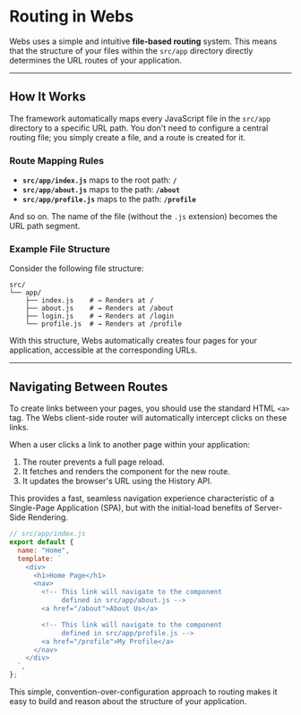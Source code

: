 # Routing in Webs

Webs uses a simple and intuitive **file-based routing** system. This means that the structure of your files within the `src/app` directory directly determines the URL routes of your application.

---

## How It Works

The framework automatically maps every JavaScript file in the `src/app` directory to a specific URL path. You don't need to configure a central routing file; you simply create a file, and a route is created for it.

### Route Mapping Rules

- **`src/app/index.js`** maps to the root path: **`/`**
- **`src/app/about.js`** maps to the path: **`/about`**
- **`src/app/profile.js`** maps to the path: **`/profile`**

And so on. The name of the file (without the `.js` extension) becomes the URL path segment.

### Example File Structure

Consider the following file structure:

```
src/
└── app/
    ├── index.js    # → Renders at /
    ├── about.js    # → Renders at /about
    ├── login.js    # → Renders at /login
    └── profile.js  # → Renders at /profile
```

With this structure, Webs automatically creates four pages for your application, accessible at the corresponding URLs.

---

## Navigating Between Routes

To create links between your pages, you should use the standard HTML `<a>` tag. The Webs client-side router will automatically intercept clicks on these links.

When a user clicks a link to another page within your application:

1.  The router prevents a full page reload.
2.  It fetches and renders the component for the new route.
3.  It updates the browser's URL using the History API.

This provides a fast, seamless navigation experience characteristic of a Single-Page Application (SPA), but with the initial-load benefits of Server-Side Rendering.

```javascript
// src/app/index.js
export default {
  name: "Home",
  template: `
    <div>
      <h1>Home Page</h1>
      <nav>
        <!-- This link will navigate to the component
             defined in src/app/about.js -->
        <a href="/about">About Us</a>

        <!-- This link will navigate to the component
             defined in src/app/profile.js -->
        <a href="/profile">My Profile</a>
      </nav>
    </div>
  `,
};
```

This simple, convention-over-configuration approach to routing makes it easy to build and reason about the structure of your application.

